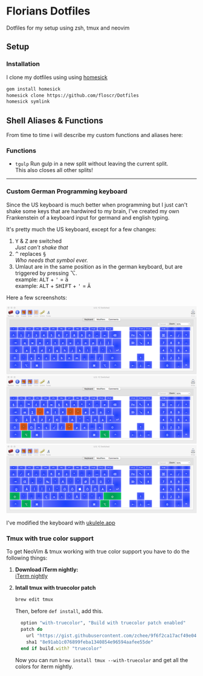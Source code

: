 Florians Dotfiles
=================

Dotfiles for my setup using zsh, tmux and neovim

## Setup

### Installation

I clone my dotfiles using using [homesick]

```bash
gem install homesick
homesick clone https://github.com/floscr/Dotfiles
homesick symlink
```

## Shell Aliases & Functions

From time to time i will describe my custom functions and aliases here:    

### Functions
  + `tgulp`
    Run gulp in a new split without leaving the current split.    
    This also closes all other splits!

* * *

### Custom German Programming keyboard

Since the US keyboard is much better when programming but I just can't shake some keys that are hardwired to my brain, I've created my own Frankenstein of a keyboard input for germand and english typing.    

It's pretty much the US keyboard, except for a few changes:    

  1. <kbd>Y</kbd> & <kbd>Z</kbd> are switched    
  *Just can't shake that*
  2. <kbd>^</kbd> replaces <kbd>§</kbd>    
  *Who needs that symbol ever.*
  3. Umlaut are in the same position as in the german keyboard, but are triggered by pressing ⌥.    
  example: <kbd>ALT</kbd> + <kbd>'</kbd> = <kbd>ä</kbd>    
  example: <kbd>ALT</kbd> + <kbd>SHIFT</kbd> + <kbd>'</kbd> = <kbd>Ä</kbd>

Here a few screenshots:

![](./images/keyboard-preview.png)
![](./images/keyboard-preview-alt.png)
![](./images/keyboard-preview-alt-shift.png)

I've modified the keyboard with [ukulele.app](http://scripts.sil.org/cms/scripts/page.php?site_id=nrsi&id=ukelele)

### Tmux with true color support

To get NeoVim & tmux working with true color support you have to do the following things:

1. **Download iTerm nightly:**    
   [iTerm nightly]

2. **Intall tmux with truecolor patch**    

   ```bash
   brew edit tmux
   ```

   Then, before `def install`, add this.

   ```ruby
     option "with-truecolor", "Build with truecolor patch enabled"
     patch do
       url "https://gist.githubusercontent.com/zchee/9f6f2ca17acf49e04088/raw/0c9bf0d84e69cb49b5e59950dd6dde6ca265f9a1/tmux-truecolor.diff"
       sha1 "8e91ab1c076899feba1340854e96594aafee55de"
     end if build.with? "truecolor"
   ```

   Now you can run `brew install tmux --with-truecolor` and get all the colors for iterm nightly.

[iTerm nightly]: https://iterm2.com/downloads/nightly/
[homesick]: https://github.com/technicalpickles/homesick

